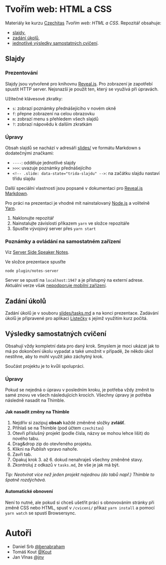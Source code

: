 # Tvořím web: HTML a CSS

Materiály ke kurzu [Czechitas](http://www.czechitas.cz) _Tvořím web: HTML a CSS_. Repozitář obsahuje:

- [slajdy](index.html),
- [zadání úkolů](slides/tasks.md),
- [jednotlivé výsledky samostatných cvičení](cviceni/).



## Slajdy


### Prezentování

Slajdy jsou vytvořené pro knihovnu [Reveal.js](https://github.com/hakimel/reveal.js). Pro zobrazení je zapotřebí spustit HTTP server. Nejsnazší je použít ten, který se využívá při úpravách.

Užitečné klávesové zkratky:

- `s`: zobrazí poznámky přednášejícího v novém okně
- `f`: přepne zobrazení na celou obrazovku
- `m`: zobrazí menu s přehledem všech slajdů
- `?`: zobrazí nápovědu k dalším zkratkám


### Úpravy

Obsah slajdů se nachází v adresáři [slides/](slides/) ve formátu Markdown s dodatečnými značkami:

- `----`: odděluje jednotlivé slajdy
- `>>>`: uvazuje poznámky přednášejícího
- `<!-- .slide: data-state="trida-slajdu" -->`: na začátku slajdu nastaví třídu slajdu

Další speciální vlastnosti jsou popsané v dokumentaci pro [Reveal.js Markdown](https://github.com/hakimel/reveal.js#markdown).

Pro práci na prezentaci je vhodné mít nainstalovaný [Node.js](https://nodejs.org/) a volitelně [Yarn](https://yarnpkg.com).

1. Naklonujte repozitář
2. Nainstalujte závislosti příkazem `yarn` ve složce repozitáře
3. Spusťte vývojový server přes `yarn start`


### Poznámky a ovládání na samostatném zařízení

Viz [Server Side Speaker Notes](https://github.com/hakimel/reveal.js#server-side-speaker-notes).

Ve složce prezentace spusťte

```
node plugin/notes-server
```

Server se spustí na `localhost:1947` a je přístupný na externí adrese. Aktuální verze však [nepodporuje mobilní zařízení](https://github.com/hakimel/reveal.js/issues/964).



## Zadání úkolů

Zadání úkolů je v souboru [slides/tasks.md](slides/tasks.md) a na konci prezentace. Zadávání úkolů je připravené pro aplikaci [Lístečky](https://github.com/benabraham/listecky) s jejímž využitím kurz počítá.



## Výsledky samostatných cvičení

Obsahují vždy kompletní data pro daný krok. Smyslem je moci ukázat jak to má po dokončení úkolu vypadat a také umožnit v případě, že někdo úkol nestihne, aby to mohl využít jako záchytný krok. 

Součást projektu je to kvůli spolupráci.
 

### Úpravy

Pokud se nejedná o úpravu v posledním kroku, je potřeba vždy změnit to samé znovu ve všech následujících krocích. Všechny úpravy je potřeba následně nasadit na Thimble.


#### Jak nasadit změny na Thimble

1. Nejdřív si zazipuj **obsah** každé změněné složky **zvlášť**.
2. Přihlaš se na Thimble (pod účtem `czechitas`)
3. Otevři příslušný projekt (podle čísla, názvy se mohou lehce lišit) do nového tabu.
4. Drag&drop zip do otevřeného projektu.
5. Klikni na _Publish_ vpravo nahoře.
6. Zavři tab.
7. Opakuj krok 3. až 6. dokud nenahraješ všechny změněné stavy.
8. Zkontroluj z odkazů v `tasks.md`, že vše je jak má být.

_Tip: Neotvírat více než jeden projekt najednou (do tabů např.) Thimble to špatně rozdýchává._


#### Automatické obnovení

Není to nutné, ale pokud si chceš ušetřit práci s obnovováním stránky při změně CSS nebo HTML, spusť v `/cviceni/` příkaz `yarn install` a pomocí `yarn watch` se spustí Browsersync. 



# Autoři

- Daniel Srb [@benabraham](https://github.com/benabraham)
- Tomáš Kout [@Kout](https://github.com/Kout)
- Jan Vlnas [@jnv](https://github.com/jnv)

